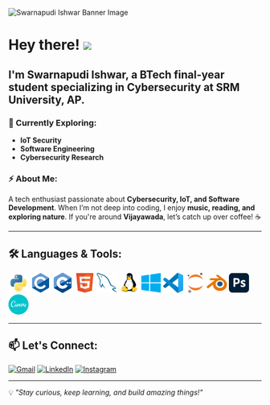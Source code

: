 ![Swarnapudi Ishwar Banner Image](./banner1.png)

# Hey there! <img src="https://media.giphy.com/media/hvRJCLFzcasrR4ia7z/giphy.gif" width="25px"/>

## I'm Swarnapudi Ishwar, a BTech final-year student specializing in **Cybersecurity** at **SRM University, AP**.

### 🚀 Currently Exploring:
- **IoT Security**
- **Software Engineering**
- **Cybersecurity Research**

### ⚡ About Me:
A tech enthusiast passionate about **Cybersecurity, IoT, and Software Development**. When I’m not deep into coding, I enjoy **music, reading, and exploring nature**. If you're around **Vijayawada**, let’s catch up over coffee! ☕

---

## 🛠️ Languages & Tools:
<div>
  <img src="https://github.com/devicons/devicon/blob/master/icons/python/python-original.svg" title="Python" alt="Python" width="40" height="40"/>
  <img src="https://github.com/devicons/devicon/blob/master/icons/c/c-original.svg" title="C" alt="C" width="40" height="40"/>
  <img src="https://github.com/devicons/devicon/blob/master/icons/cplusplus/cplusplus-original.svg" title="C++" alt="C++" width="40" height="40"/>
  <img src="https://github.com/devicons/devicon/blob/master/icons/html5/html5-original.svg" title="HTML" alt="HTML" width="40" height="40"/>
  <img src="https://github.com/devicons/devicon/blob/master/icons/mysql/mysql-original.svg" title="MySQL" alt="MySQL" width="40" height="40"/>
  <img src="https://github.com/devicons/devicon/blob/master/icons/linux/linux-original.svg" title="Linux" alt="Linux" width="40" height="40"/>
  <img src="https://github.com/devicons/devicon/blob/master/icons/windows8/windows8-original.svg" title="Windows" alt="Windows" width="40" height="40"/>
  <img src="https://github.com/devicons/devicon/blob/master/icons/vscode/vscode-original.svg" title="VSCode" alt="VSCode" width="40" height="40"/>
  <img src="https://github.com/devicons/devicon/blob/master/icons/jupyter/jupyter-original.svg" title="Jupyter" alt="Jupyter" width="40" height="40"/>
  <img src="https://github.com/devicons/devicon/blob/master/icons/blender/blender-original.svg" title="Blender" alt="Blender" width="40" height="40"/>
  <img src="https://github.com/devicons/devicon/blob/master/icons/photoshop/photoshop-plain.svg" title="Photoshop" alt="Photoshop" width="40" height="40"/>
  <img src="https://github.com/devicons/devicon/blob/master/icons/canva/canva-original.svg" title="Canva" alt="Canva" width="40" height="40"/>
</div>

---

## 📫 Let's Connect:
[![Gmail](https://img.shields.io/badge/Gmail-D14836?style=for-the-badge&logo=gmail&logoColor=white)](mailto:swarnapudiishwar@gmail.com)
[![LinkedIn](https://img.shields.io/badge/LinkedIn-0077B5?style=for-the-badge&logo=linkedin&logoColor=white)](https://www.linkedin.com/in/swarnapudi-ishwar-baa1411b0/)
[![Instagram](https://img.shields.io/badge/Instagram-E4405F?style=for-the-badge&logo=instagram&logoColor=white)](https://www.instagram.com/pudiish/)

---

💡 *"Stay curious, keep learning, and build amazing things!"*
